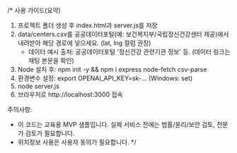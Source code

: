 <!-- ========================= README (간단) ========================= -->

/*
사용 가이드(요약)
1) 프로젝트 폴더 생성 후 index.html과 server.js를 저장
2) data/centers.csv를 공공데이터포털(예: 보건복지부/국립정신건강센터 제공)에서 내려받아 해당 경로에 넣으세요. (lat, lng 컬럼 권장)
   - 데이터 예시 출처: 공공데이터포털 '정신건강 관련기관 정보' 등. (데이터 링크는 채팅 본문을 확인)
3) Node 설치 후: npm init -y && npm i express node-fetch csv-parse
4) 환경변수 설정: export OPENAI_API_KEY=sk-... (Windows: set)
5) node server.js
6) 브라우저로 http://localhost:3000 접속

주의사항:
- 이 코드는 교육용 MVP 샘플입니다. 실제 서비스 전에는 법률/윤리/보안 검토, 전문가 검토가 필요합니다.
- 위치정보 사용은 사용자 동의가 필요합니다.
*/
